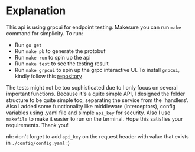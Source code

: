 # Explanation

This api is using grpcui for endpoint testing. Makesure you can run `make` command for simplicity. To run:

- Run `go get`
- Run `make pb` to generate the protobuf
- Run `make run` to spin up the api
- Run `make test` to see the testing result
- Run `make grpcui` to spin up the grpc interactive UI. To install `grpcui`, kindly follow this [repository](https://github.com/fullstorydev/grpcui)

The tests might not be too sophisticated due to I only focus on several important functions. Because it's a quite simple API, I designed the folder structure to be quite simple too, separating the service from the 'handlers'. Also I added some functionality like middleware (interceptors), config variables using .yaml file and simple `api_key` for security. Also I use `makefile` to make it easier to run on the terminal. Hope this satisfies your requirements. Thank you!


nb: don't forget to add `api_key` on the request header with value that exists in `./config/config.yaml` :)
